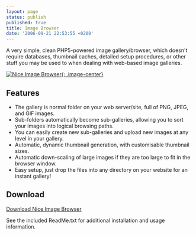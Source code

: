 ```yaml
---
layout: page
status: publish
published: true
title: Image Browser
date: '2006-09-21 22:53:55 +0200'
---
```


A very simple, clean PHP5-powered image gallery/browser, which doesn't
require databases, thumbnail caches, detailed setup procedures, or other
stuff you may be used to when dealing with web-based image galleries.

[![Nice Image
Browser](/assets/projects/image-browser/image-browser_t.png){: .image-center}](/assets/projects/image-browser/image-browser.png "Nice Image Browser")

Features
--------

-   The gallery is normal folder on your web server/site, full of PNG,
    JPEG, and GIF images.
-   Sub-folders automatically become sub-galleries, allowing you to sort
    your images into logical browsing paths.
-   You can easily create new sub-galleries and upload new images at any
    level in your gallery.
-   Automatic, dynamic thumbnail generation, with customisable
    thumbnail sizes.
-   Automatic down-scaling of large images if they are too large to fit
    in the browser window.
-   Easy setup, just drop the files into any directory on your website
    for an instant gallery!

Download
--------

[Download Nice Image
Browser](/assets/projects/image-browser/nib.zip)

See the included ReadMe.txt for additional installation and usage
information.
